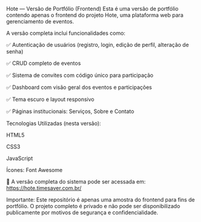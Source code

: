 Hote — Versão de Portfólio (Frontend)
Esta é uma versão de portfólio contendo apenas o frontend do projeto Hote, uma plataforma web para gerenciamento de eventos.

A versão completa inclui funcionalidades como:

✅ Autenticação de usuários (registro, login, edição de perfil, alteração de senha)

✅ CRUD completo de eventos

✅ Sistema de convites com código único para participação

✅ Dashboard com visão geral dos eventos e participações

✅ Tema escuro e layout responsivo

✅ Páginas institucionais: Serviços, Sobre e Contato

Tecnologias Utilizadas (nesta versão):

HTML5

CSS3

JavaScript

Ícones: Font Awesome

🔗 A versão completa do sistema pode ser acessada em: https://hote.timesaver.com.br/

Importante: Este repositório é apenas uma amostra do frontend para fins de portfólio. O projeto completo é privado e não pode ser disponibilizado publicamente por motivos de segurança e confidencialidade.
